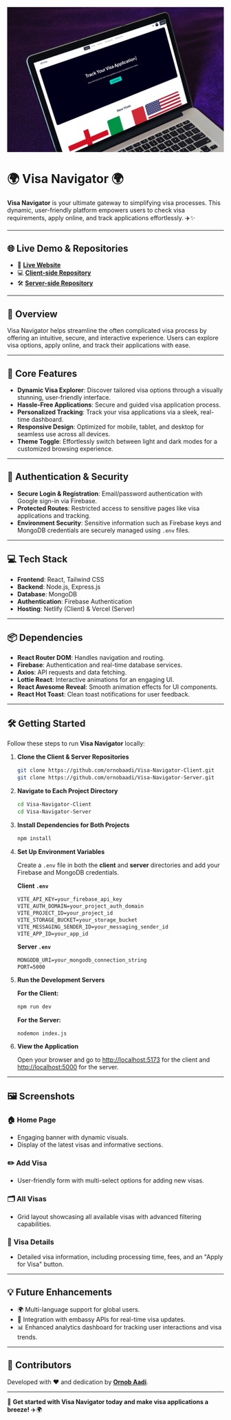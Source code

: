 
<div align="center">
  <img src="public/EZ Visa Mockup.png" alt="Visa Navigator Mockup" width="700">
</div>

# 🌍 **Visa Navigator** 🌍  

**Visa Navigator** is your ultimate gateway to simplifying visa processes. This dynamic, user-friendly platform empowers users to check visa requirements, apply online, and track applications effortlessly. ✈️✨  

---

## 🌐 **Live Demo & Repositories**

- 🚀 **[Live Website](https://visa-navigator-ornobaadi.surge.sh)**  
- 💻 **[Client-side Repository](https://github.com/programming-hero-web-course2/b10-a10-client-side-ornobaadi)**  
- 🛠️ **[Server-side Repository](https://github.com/programming-hero-web-course2/b10-a10-server-side-ornobaadi)**  

---

## 🎯 **Overview**

Visa Navigator helps streamline the often complicated visa process by offering an intuitive, secure, and interactive experience. Users can explore visa options, apply online, and track their applications with ease.

---

## 🌟 **Core Features**

- **Dynamic Visa Explorer**: Discover tailored visa options through a visually stunning, user-friendly interface.
- **Hassle-Free Applications**: Secure and guided visa application process.
- **Personalized Tracking**: Track your visa applications via a sleek, real-time dashboard.
- **Responsive Design**: Optimized for mobile, tablet, and desktop for seamless use across all devices.
- **Theme Toggle**: Effortlessly switch between light and dark modes for a customized browsing experience.

---

## 🔐 **Authentication & Security**

- **Secure Login & Registration**: Email/password authentication with Google sign-in via Firebase.
- **Protected Routes**: Restricted access to sensitive pages like visa applications and tracking.
- **Environment Security**: Sensitive information such as Firebase keys and MongoDB credentials are securely managed using `.env` files.

---

## 💻 **Tech Stack**

- **Frontend**: React, Tailwind CSS  
- **Backend**: Node.js, Express.js  
- **Database**: MongoDB  
- **Authentication**: Firebase Authentication  
- **Hosting**: Netlify (Client) & Vercel (Server)  

---

## 📦 **Dependencies**

- **React Router DOM**: Handles navigation and routing.
- **Firebase**: Authentication and real-time database services.
- **Axios**: API requests and data fetching.
- **Lottie React**: Interactive animations for an engaging UI.
- **React Awesome Reveal**: Smooth animation effects for UI components.
- **React Hot Toast**: Clean toast notifications for user feedback.

---

## 🛠️ **Getting Started**

Follow these steps to run **Visa Navigator** locally:

1. **Clone the Client & Server Repositories**

   ```bash
   git clone https://github.com/ornobaadi/Visa-Navigator-Client.git
   git clone https://github.com/ornobaadi/Visa-Navigator-Server.git
   ```

2. **Navigate to Each Project Directory**

   ```bash
   cd Visa-Navigator-Client
   cd Visa-Navigator-Server
   ```

3. **Install Dependencies for Both Projects**

   ```bash
   npm install
   ```

4. **Set Up Environment Variables**

   Create a `.env` file in both the **client** and **server** directories and add your Firebase and MongoDB credentials.

   **Client `.env`**

   ```env
   VITE_API_KEY=your_firebase_api_key
   VITE_AUTH_DOMAIN=your_project_auth_domain
   VITE_PROJECT_ID=your_project_id
   VITE_STORAGE_BUCKET=your_storage_bucket
   VITE_MESSAGING_SENDER_ID=your_messaging_sender_id
   VITE_APP_ID=your_app_id
   ```

   **Server `.env`**

   ```env
   MONGODB_URI=your_mongodb_connection_string
   PORT=5000
   ```

5. **Run the Development Servers**

   **For the Client:**

   ```bash
   npm run dev
   ```

   **For the Server:**

   ```bash
   nodemon index.js
   ```

6. **View the Application**

   Open your browser and go to [http://localhost:5173](http://localhost:5173) for the client and [http://localhost:5000](http://localhost:5000) for the server.

---

## 🖼️ **Screenshots**

### 🏠 **Home Page**
- Engaging banner with dynamic visuals.
- Display of the latest visas and informative sections.

### ✏️ **Add Visa**
- User-friendly form with multi-select options for adding new visas.

### 🗂️ **All Visas**
- Grid layout showcasing all available visas with advanced filtering capabilities.

### 📜 **Visa Details**
- Detailed visa information, including processing time, fees, and an "Apply for Visa" button.

---

## 💡 **Future Enhancements**

- 🌍 Multi-language support for global users.
- 🏢 Integration with embassy APIs for real-time visa updates.
- 📊 Enhanced analytics dashboard for tracking user interactions and visa trends.

---

## 🤝 **Contributors**

Developed with ❤️ and dedication by [**Ornob Aadi**](https://github.com/ornobaadi).

---

🎉 **Get started with Visa Navigator today and make visa applications a breeze!** ✈️🌍
